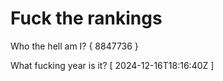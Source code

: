 # Fuck the rankings

Who the hell am I?
{ 8847736 }

What fucking year is it?
[ 2024-12-16T18:16:40Z ]
